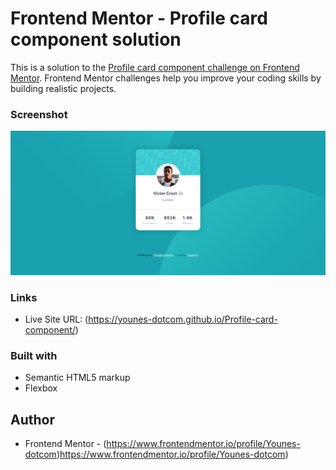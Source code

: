 # Frontend Mentor - Profile card component solution

This is a solution to the [Profile card component challenge on Frontend Mentor](https://www.frontendmentor.io/challenges/profile-card-component-cfArpWshJ). Frontend Mentor challenges help you improve your coding skills by building realistic projects.

### Screenshot

![](./images/solution.png)

### Links
- Live Site URL: (https://younes-dotcom.github.io/Profile-card-component/)

### Built with

- Semantic HTML5 markup
- Flexbox

## Author
- Frontend Mentor - (https://www.frontendmentor.io/profile/Younes-dotcom)https://www.frontendmentor.io/profile/Younes-dotcom)
